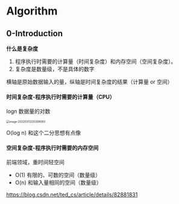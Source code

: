 # Algorithm

## 0-Introduction

**什么是复杂度**

1. 程序执行时需要的计算量（时间复杂度）和内存空间（空间复杂度）。
2. 复杂度是数量级，不是具体的数字

横轴是原始数据输入的量，纵轴是时间复杂度的结果（计算量 or 空间）

#### 时间复杂度-程序执行时需要的计算量（CPU）

logn 数据量的对数

<img src="E:\Vue-project\Blogmas\public\img\image-20220313220306083.png" alt="image-20220313220306083" style="zoom:50%;" />

O(log n) 和这个二分思想有点像

#### 空间复杂度-程序执行时需要的内存空间

前端领域，重时间轻空间

- O(1)  有限的、可数的空间（数量级）
- O(n) 和输入量相同的空间（数量级）

https://blog.csdn.net/ted_cs/article/details/82881831

